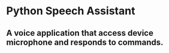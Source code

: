 # Python Speech Assistant

## A voice application that access device microphone and responds to commands. 
